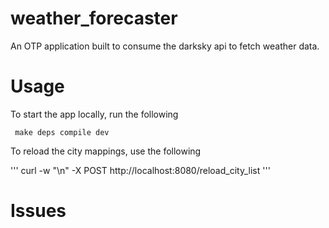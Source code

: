 # weather_forecaster

An OTP application built to consume the darksky api to fetch weather data.

# Usage

To start the app locally, run the following

```
 make deps compile dev
 ```

To reload the city mappings, use the following 

'''
curl -w "\n" -X POST http://localhost:8080/reload_city_list
'''

# Issues
